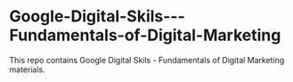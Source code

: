 # Google-Digital-Skils---Fundamentals-of-Digital-Marketing
This repo contains Google Digital Skils - Fundamentals of Digital Marketing materials.
